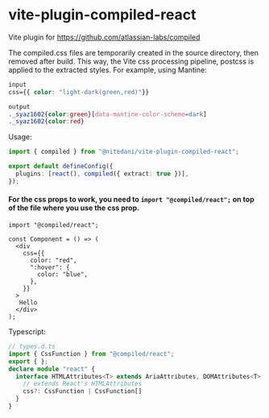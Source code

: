 # vite-plugin-compiled-react

Vite plugin for https://github.com/atlassian-labs/compiled


The compiled.css files are temporarily created in the source directory, then removed after build. This way, the Vite css processing pipeline, postcss is applied to the extracted styles. For example, using Mantine:
```css
input
css={{ color: "light-dark(green,red)"}}

output
._syaz1602{color:green}[data-mantine-color-scheme=dark]
._syaz1602{color:red}
```

Usage:
```ts
import { compiled } from "@nitedani/vite-plugin-compiled-react";

export default defineConfig({
  plugins: [react(), compiled({ extract: true })],
});
```

#### For the css props to work, you need to `import "@compiled/react";` on top of the file where you use the css prop.

```tsx
import "@compiled/react";

const Component = () => (
  <div
    css={{
      color: "red",
      ":hover": {
        color: "blue",
      },
    }}
  >
   Hello
  </div>
);
```
Typescript:
```ts
// types.d.ts
import { CssFunction } from "@compiled/react";
export { };
declare module "react" {
  interface HTMLAttributes<T> extends AriaAttributes, DOMAttributes<T> {
    // extends React's HTMLAttributes
    css?: CssFunction | CssFunction[]
  }
}
```